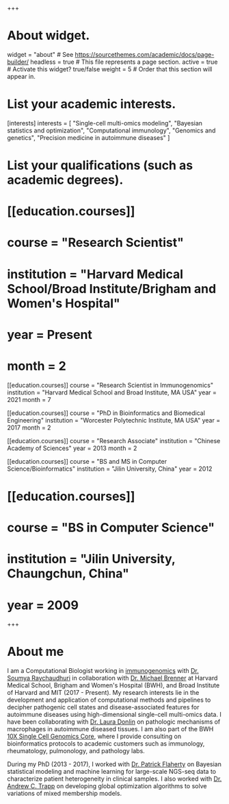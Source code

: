+++
# About widget.
widget = "about"  # See https://sourcethemes.com/academic/docs/page-builder/
headless = true  # This file represents a page section.
active = true  # Activate this widget? true/false
weight = 5  # Order that this section will appear in.


# List your academic interests.
[interests]
  interests = [
    "Single-cell multi-omics modeling",
    "Bayesian statistics and optimization",
    "Computational immunology",
    "Genomics and genetics",
    "Precision medicine in autoimmune diseases"
  ]

# List your qualifications (such as academic degrees).
# [[education.courses]]
#  course = "Research Scientist"
#  institution = "Harvard Medical School/Broad Institute/Brigham and Women's Hospital"
#  year = Present
#  month = 2
  
  
[[education.courses]]
  course = "Research Scientist in Immunogenomics"
  institution = "Harvard Medical School and Broad Institute, MA USA"
  year = 2021
  month = 7
  
[[education.courses]]
  course = "PhD in Bioinformatics and Biomedical Engineering"
  institution = "Worcester Polytechnic Institute, MA USA"
  year = 2017
  month = 2
  
[[education.courses]]
  course = "Research Associate"
  institution = "Chinese Academy of Sciences"
  year = 2013
  month = 2


[[education.courses]]
  course = "BS and MS in Computer Science/Bioinformatics"
  institution = "Jilin University, China"
  year = 2012

# [[education.courses]]
#  course = "BS in Computer Science"
#  institution = "Jilin University, Chaungchun, China"
#  year = 2009

+++

# About me
I am a Computational Biologist working in [immunogenomics](https://immunogenomics.hms.harvard.edu/) with [Dr. Soumya Raychaudhuri](https://dbmi.hms.harvard.edu/person/faculty/soumya-raychaudhuri) in collaboration with [Dr. Michael Brenner](https://www.hms.harvard.edu/dms/immunology/fac/Brenner.php) at Harvard Medical School, Brigham and Women's Hospital (BWH), and Broad Institute of Harvard and MIT (2017 - Present).
My research interests lie in the development and application of computational methods and pipelines to decipher pathogenic cell states and disease-associated features for autoimmune diseases using high-dimensional single-cell multi-omics data.
I have been collaborating with [Dr. Laura Donlin](https://www.donlinlab.com/) on pathologic mechanisms of macrophages in autoimmune diseased tissues.
I am also part of the BWH [10X Single Cell Genomics Core](https://singlecell.bwh.harvard.edu/), where I provide consulting on bioinformatics protocols to academic customers such as immunology, rheumatology, pulmonology, and pathology labs.



During my PhD (2013 - 2017), I worked with [Dr. Patrick Flaherty](https://people.math.umass.edu/~flaherty/) on Bayesian statistical modeling and machine learning for large-scale NGS-seq data to characterize patient heterogeneity in clinical samples.
I also worked with [Dr. Andrew C. Trapp](http://users.wpi.edu/~atrapp/) on developing global optimization algorithms to solve variations of mixed membership models.

